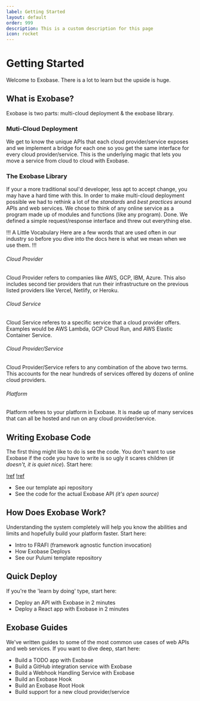 ```yaml
---
label: Getting Started
layout: default
order: 999
description: This is a custom description for this page
icon: rocket
---
```


# Getting Started
Welcome to Exobase. There is a lot to learn but the upside is huge.

## What is Exobase?
Exobase is two parts: multi-cloud deployment & the exobase library.

### Muti-Cloud Deployment
We get to know the unique APIs that each cloud provider/service exposes and we implement a bridge for each one so you get the same interface for every cloud provider/service. This is the underlying magic that lets you move a service from cloud to cloud with Exobase.

### The Exobase Library
If your a more traditional soul'd developer, less apt to accept change, you may have a hard time with this. In order to make multi-cloud deployment possible we had to rethink a lot of the _standards_ and _best practices_ around APIs and web services. We chose to think of any online service as a program made up of modules and functions (like any program). Done. We defined a simple request/response interface and threw out everything else.

!!! A Little Vocabulary
Here are a few words that are used often in our industry so before you dive into the docs here is what we mean when we use them.
!!!
###### Cloud Provider
Cloud Provider refers to companies like AWS, GCP, IBM, Azure. This also includes second tier providers that run their infrastructure on the previous listed providers like Vercel, Netlify, or Heroku.

###### Cloud Service
Cloud Service referes to a specific service that a cloud provider offers. Examples would be AWS Lambda, GCP Cloud Run, and AWS Elastic Container Service.

###### Cloud Provider/Service 
Cloud Provider/Service refers to any combination of the above two terms. This accounts for the near hundreds of services offered by dozens of online cloud providers.

###### Platform 
Platform referes to your platform in Exobase. It is made up of many services that can all be hosted and run on any cloud provider/service.

## Writing Exobase Code
The first thing might like to do is see the code. You don't want to use Exobase if the code you have to write is so ugly it scares children (_it doesn't, it is quiet nice_). Start here:

[!ref](./core-principles/index.md)
[!ref](./exobase-code/index.md)
- See our template api repository
- See the code for the actual Exobase API _(it's open source)_

## How Does Exobase Work?
Understanding the system completely will help you know the abilities and limits and hopefully build your platform faster. Start here:

- Intro to FRAFI (framework agnostic function invocation)
- How Exobase Deploys
- See our Pulumi template repository

## Quick Deploy
If you're the 'learn by doing' type, start here:

- Deploy an API with Exobase in 2 minutes
- Deploy a React app with Exobase in 2 minutes

## Exobase Guides
We've written guides to some of the most common use cases of web APIs and web services. If you want to dive deep, start here:

- Build a TODO app with Exobase
- Build a GitHub integration service with Exobase
- Build a Webhook Handling Service with Exobase
- Build an Exobase Hook
- Build an Exobase Root Hook
- Build support for a new cloud provider/service